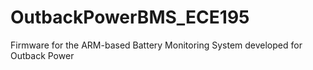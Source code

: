 # OutbackPowerBMS_ECE195
Firmware for the ARM-based Battery Monitoring System developed for Outback Power
